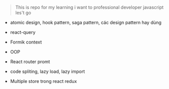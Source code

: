 > This is repo for my learning
> i want to professional developer javascript
> les't go

- atomic design, hook pattern, saga pattern, các design pattern hay dùng
- react-query
- Formik context
- OOP
- React router promt
- code spliting, lazy load, lazy import

- Multiple store trong react redux

 